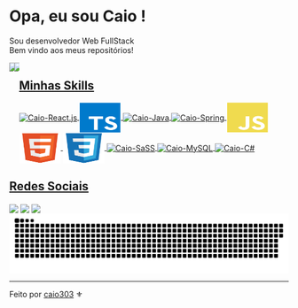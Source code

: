 # Opa, eu sou Caio !
Sou desenvolvedor Web FullStack<br>
Bem vindo aos meus repositórios!<br>
<div style="display: flex;">
    <div>
      <a href="https://github.com/caio303">
      <img width="50%" align="right" src="https://github-readme-stats.vercel.app/api?username=caio303&show_icons=true&theme=github_dark&include_all_commits=true&count_private=true"/>
      <img width="50%" align="right" src="https://github-readme-stats.vercel.app/api/top-langs/?username=caio303&layout=compact&langs_count=4&theme=github_dark"/>
    </div>
      <h2>Minhas Skills</h2>
    <div>
      <img align="center" alt="Caio-React.js" height="55" width="75" src="https://cdn.jsdelivr.net/gh/devicons/devicon/icons/react/react-original.svg" />
      <img align="center" alt="Caio-Ts" height="55" width="75" src="https://raw.githubusercontent.com/devicons/devicon/master/icons/typescript/typescript-plain.svg">
      <img align="center" alt="Caio-Java" height="55" width="75" src="https://cdn.jsdelivr.net/gh/devicons/devicon/icons/java/java-original.svg"/>
      <img align="center" alt="Caio-Spring" height="55" width="75" src="https://cdn.jsdelivr.net/gh/devicons/devicon/icons/spring/spring-original.svg">
      <img align="center" alt="Caio-Js" height="55" width="75" src="https://raw.githubusercontent.com/devicons/devicon/master/icons/javascript/javascript-plain.svg">
      <img align="center" alt="Caio-HTML" height="55" width="75" src="https://raw.githubusercontent.com/devicons/devicon/master/icons/html5/html5-original.svg">
      <img align="center" alt="Caio-CSS" height="55" width="75" src="https://raw.githubusercontent.com/devicons/devicon/master/icons/css3/css3-original.svg">
      <img align="center" alt="Caio-SaSS" height="55" width="75" src="https://cdn.jsdelivr.net/gh/devicons/devicon/icons/sass/sass-original.svg">
      <img align="center" alt="Caio-MySQL" height="55" width="75" src="https://cdn.jsdelivr.net/gh/devicons/devicon/icons/mysql/mysql-plain-wordmark.svg">
      <img align="center"  alt="Caio-C#" height="55" width="75" src="https://cdn.jsdelivr.net/gh/devicons/devicon/icons/csharp/csharp-original.svg" />
    </div>
</div>
  <h2>Redes Sociais</h2>
    <div style=""> 
      <a href="https://www.linkedin.com/in/caio303" target="_blank"><img height="30" align="center" src="https://img.shields.io/badge/-LinkedIn-100000?style=for-the-badge&logo=linkedin&logoColor=4B8DDA" stroke="4B8DDA" target="_blank"></a>
      <a href="https://github.com/caio303/"><img height="30" align="center" src="https://img.shields.io/badge/GitHub-100000?style=for-the-badge&logo=github&logoColor=4B8DDA"></a>
      <a href="mailto:caioalves_diogo@hotmail.com"><img height="30" align="center" src="https://img.shields.io/badge/Outlook-100000?style=for-the-badge&logo=microsoft-outlook&logoColor=4B8DDA"></a>
      <img alt="Snake animation" align="center" src="https://github.com/caio303/caio303/blob/output/github-contribution-grid-snake.svg">
    </div>

----------------------------------------------------------------------------------------------------------------------------------------------------------

Feito por <a href="linkedin.com/in/caio303">caio303</a> :fleur_de_lis:
